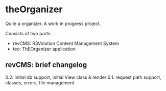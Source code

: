 theOrganizer
========

Quite a organizer. A work in progress project.

Consists of two parts:
 - revCMS: R3Volution Content Management System
 - teo: ThEOrganizer application

revCMS: brief changelog
-----------------------
 0.2: initial db support, initial View class & render
 0.1: request path support, classes, errors, file management
